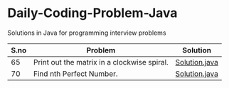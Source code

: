 # Daily-Coding-Problem-Java
Solutions in Java for programming interview problems

S.no |     Problem |                Solution | 
--- | --- | --- |
65 | Print out the matrix in a clockwise spiral. | [Solution.java](https://github.com/amitkuet/Daily-Coding-Problem-Java/blob/master/src/main/java/daily/coding/n65/Solution.java) |
70 | Find nth Perfect Number. | [Solution.java](https://github.com/amitkuet/Daily-Coding-Problem-Java/blob/master/src/main/java/daily/coding/n70/Solution.java ) | 
